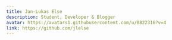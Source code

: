 ```yaml
---
title: Jan-Lukas Else
description: Student, Developer & Blogger
avatar: https://avatars1.githubusercontent.com/u/8822316?v=4
link: https://github.com/jlelse
---
```

